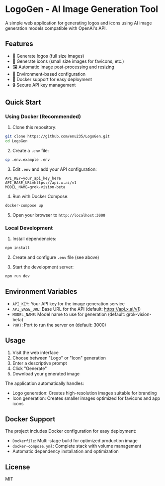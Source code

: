 # LogoGen - AI Image Generation Tool

A simple web application for generating logos and icons using AI image generation models compatible with OpenAI's API.

## Features

- 🎨 Generate logos (full size images)
- 🔲 Generate icons (small size images for favicons, etc.)
- 🖼️ Automatic image post-processing and resizing
- 🔧 Environment-based configuration
- 🐳 Docker support for easy deployment
- 🔒 Secure API key management

## Quick Start

### Using Docker (Recommended)

1. Clone this repository:
```bash
git clone https://github.com/enu235/LogoGen.git
cd LogoGen
```

2. Create a `.env` file:
```bash
cp .env.example .env
```

3. Edit `.env` and add your API configuration:
```
API_KEY=your_api_key_here
API_BASE_URL=https://api.x.ai/v1
MODEL_NAME=grok-vision-beta
```

4. Run with Docker Compose:
```bash
docker-compose up
```

5. Open your browser to `http://localhost:3000`

### Local Development

1. Install dependencies:
```bash
npm install
```

2. Create and configure `.env` file (see above)

3. Start the development server:
```bash
npm run dev
```

## Environment Variables

- `API_KEY`: Your API key for the image generation service
- `API_BASE_URL`: Base URL for the API (default: https://api.x.ai/v1)
- `MODEL_NAME`: Model name to use for generation (default: grok-vision-beta)
- `PORT`: Port to run the server on (default: 3000)

## Usage

1. Visit the web interface
2. Choose between "Logo" or "Icon" generation
3. Enter a descriptive prompt
4. Click "Generate"
5. Download your generated image

The application automatically handles:
- Logo generation: Creates high-resolution images suitable for branding
- Icon generation: Creates smaller images optimized for favicons and app icons

## Docker Support

The project includes Docker configuration for easy deployment:
- `Dockerfile`: Multi-stage build for optimized production image
- `docker-compose.yml`: Complete stack with volume management
- Automatic dependency installation and optimization

## License

MIT
